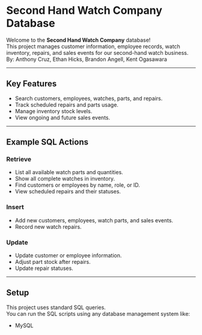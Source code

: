 #  Second Hand Watch Company Database

Welcome to the **Second Hand Watch Company** database!  
This project manages customer information, employee records, watch inventory, repairs, and sales events for our second-hand watch business.
By: Anthony Cruz, Ethan Hicks, Brandon Angell, Kent Ogasawara

---

## Key Features

- Search customers, employees, watches, parts, and repairs.
- Track scheduled repairs and parts usage.
- Manage inventory stock levels.
- View ongoing and future sales events.
---

## Example SQL Actions

### Retrieve
- List all available watch parts and quantities.
- Show all complete watches in inventory.
- Find customers or employees by name, role, or ID.
- View scheduled repairs and their statuses.

### Insert
- Add new customers, employees, watch parts, and sales events.
- Record new watch repairs.

### Update
- Update customer or employee information.
- Adjust part stock after repairs.
- Update repair statuses.

---

## Setup

This project uses standard SQL queries.  
You can run the SQL scripts using any database management system like:

- MySQL


